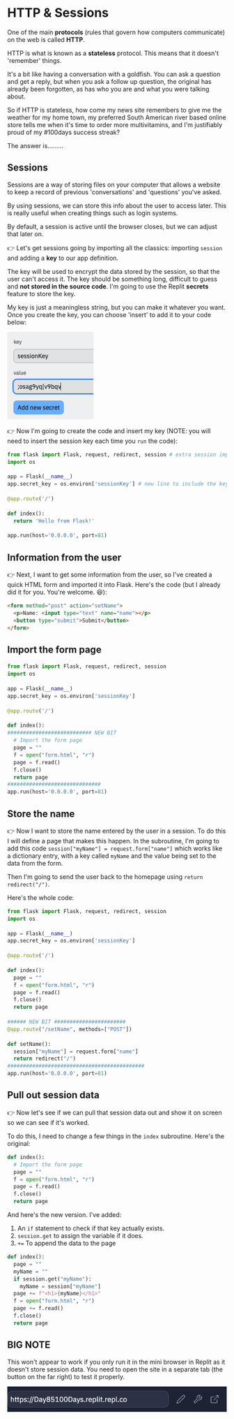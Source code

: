 # HTTP & Sessions

One of the main **protocols** (rules that govern how computers communicate) on the web is called **HTTP**.

HTTP is what is known as a **stateless** protocol. This means that it doesn't 'remember' things. 

It's a bit like having a conversation with a goldfish. You can ask a question and get a reply, but when you ask a follow up question, the original has already been forgotten, as has who you are and what you were talking about.

So if HTTP is stateless, how come my news site remembers to give me the weather for my home town, my preferred South American river based online store tells me when it's time to order more multivitamins, and I'm justifiably proud of my #100days success streak?

The answer is.........

## Sessions

Sessions are a way of storing files on your computer that allows a website to keep a record of previous 'conversations' and 'questions' you've asked.

By using sessions, we can store this info about the user to access later. This is really useful when creating things such as login systems.

By default, a session is active until the browser closes, but we can adjust that later on.

👉 Let's get sessions going by importing all the classics: importing `session` and adding a **key** to our app definition.

The key will be used to encrypt the data stored by the session, so that the user can't access it.  The key should be something long, difficult to guess and **not stored in the source code**. I'm going to use the Replit **secrets** feature to store the key.

My key is just a meaningless string, but you can make it whatever you want. Once you create the key, you can choose 'insert' to add it to your code below:

![](resources/01_sessions1.png)

👉 Now I'm going to create the code and insert my key (NOTE: you will need to insert the session key each time you `run` the code):

```python
from flask import Flask, request, redirect, session # extra session import
import os

app = Flask(__name__)
app.secret_key = os.environ['sessionKey'] # new line to include the key, inside [''] is the key you created

@app.route('/')

def index():
  return 'Hello from Flask!'

app.run(host='0.0.0.0', port=81)
```
## Information from the user
👉 Next, I want to get some information from the user, so I've created a quick HTML form and imported it into Flask. Here's the code (but I already did it for you. You're welcome. 😆):

```html
<form method="post" action="setName">
  <p>Name: <input type="text" name="name"></p>
  <button type="submit">Submit</button>
</form>
```
## Import the form page
```python
from flask import Flask, request, redirect, session
import os

app = Flask(__name__)
app.secret_key = os.environ['sessionKey']

@app.route('/')

def index():
########################### NEW BIT
  # Import the form page
  page = ""
  f = open("form.html", "r")
  page = f.read()
  f.close()
  return page
##############################
app.run(host='0.0.0.0', port=81)
```
## Store the name
👉 Now I want to store the name entered by the user in a session.  To do this I will define a page that makes this happen. In the subroutine, I'm going to add this code `session["myName"] = request.form["name"]` which works like a dictionary entry, with a key called `myName` and the value being set to the data from the form.

Then I'm going to send the user back to the homepage using `return redirect("/")`.

Here's the whole code:
```python
from flask import Flask, request, redirect, session
import os

app = Flask(__name__)
app.secret_key = os.environ['sessionKey']

@app.route('/')

def index():
  page = ""
  f = open("form.html", "r")
  page = f.read()
  f.close()
  return page

###### NEW BIT #######################
@app.route("/setName", methods=["POST"])

def setName():
  session["myName"] = request.form["name"]
  return redirect("/")
############################################
app.run(host='0.0.0.0', port=81)
```
## Pull out session data
👉 Now let's see if we can pull that session data out and show it on screen so we can see if it's worked.

To do this, I need to change a few things in the `index` subroutine. Here's the original:

```python
def index():
  # Import the form page
  page = ""
  f = open("form.html", "r")
  page = f.read()
  f.close()
  return page
```

And here's the new version. I've added:
1. An `if` statement to check if that key actually exists.
2. `session.get` to assign the variable if it does.
3.  `+=` To append the data to the page 
```python
def index():
  page = ""
  myName = ""
  if session.get("myName"):
    myName = session["myName"]
  page += f"<h1>{myName}</h1>"
  f = open("form.html", "r")
  page += f.read()
  f.close()
  return page
```

## BIG NOTE

This won't appear to work if you only run it in the mini browser in Replit as it doesn't store session data. You need to open the site in a separate tab (the button on the far right) to test it properly.

![](resources/browser.png)

